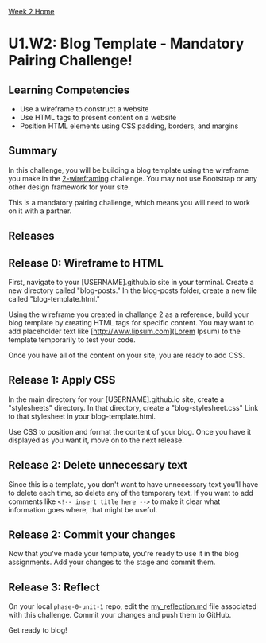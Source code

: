 [Week 2 Home](../)

# U1.W2: Blog Template - Mandatory Pairing Challenge!

## Learning Competencies
- Use a wireframe to construct a website
- Use HTML tags to present content on a website
- Position HTML elements using CSS padding, borders, and margins

## Summary
In this challenge, you will be building a blog template using the wireframe you make in the [2-wireframing](../2-wireframing) challenge. You may not use Bootstrap or any other design framework for your site.

This is a mandatory pairing challenge, which means you will need to work on it with a partner.

## Releases

## Release 0: Wireframe to HTML

First, navigate to your [USERNAME].github.io site in your terminal. Create a new directory called "blog-posts." In the blog-posts folder, create a new file called "blog-template.html."

Using the wireframe you created in challange 2 as a reference, build your blog template by creating HTML tags for specific content. You may want to add placeholder text like [http://www.lipsum.com](Lorem Ipsum) to the template temporarily to test your code.

Once you have all of the content on your site, you are ready to add CSS.

## Release 1: Apply CSS

In the main directory for your [USERNAME].github.io site, create a "stylesheets" directory. In that directory, create a "blog-stylesheet.css" Link to that stylesheet in your blog-template.html.

Use CSS to position and format the content of your blog. Once you have it displayed as you want it, move on to the next release.

## Release 2: Delete unnecessary text

Since this is a template, you don't want to have unnecessary text you'll have to delete each time, so delete any of the temporary text. If you want to add comments like ```<!-- insert title here -->``` to make it clear what information goes where, that might be useful.

## Release 2: Commit your changes

Now that you've made your template, you're ready to use it in the blog assignments. Add your changes to the stage and commit them.

## Release 3: Reflect
On your local `phase-0-unit-1` repo, edit the [my_reflection.md](my_reflection.md) file associated with this challenge. Commit your changes and push them to GitHub.

Get ready to blog!


